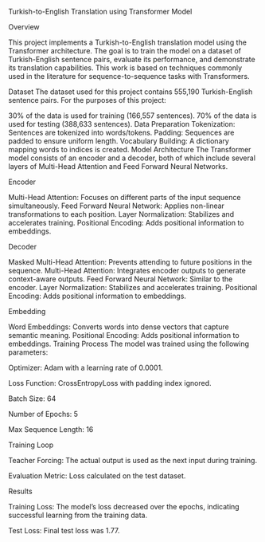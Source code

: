 Turkish-to-English Translation using Transformer Model

Overview

This project implements a Turkish-to-English translation model using the Transformer architecture. The goal is to train the model on a dataset of Turkish-English sentence pairs, evaluate its performance, and demonstrate its translation capabilities. This work is based on techniques commonly used in the literature for sequence-to-sequence tasks with Transformers.

Dataset
The dataset used for this project contains 555,190 Turkish-English sentence pairs. For the purposes of this project:

30% of the data is used for training (166,557 sentences).
70% of the data is used for testing (388,633 sentences).
Data Preparation
Tokenization: Sentences are tokenized into words/tokens.
Padding: Sequences are padded to ensure uniform length.
Vocabulary Building: A dictionary mapping words to indices is created.
Model Architecture
The Transformer model consists of an encoder and a decoder, both of which include several layers of Multi-Head Attention and Feed Forward Neural Networks.

Encoder

Multi-Head Attention: Focuses on different parts of the input sequence simultaneously.
Feed Forward Neural Network: Applies non-linear transformations to each position.
Layer Normalization: Stabilizes and accelerates training.
Positional Encoding: Adds positional information to embeddings.

Decoder

Masked Multi-Head Attention: Prevents attending to future positions in the sequence.
Multi-Head Attention: Integrates encoder outputs to generate context-aware outputs.
Feed Forward Neural Network: Similar to the encoder.
Layer Normalization: Stabilizes and accelerates training.
Positional Encoding: Adds positional information to embeddings.

Embedding

Word Embeddings: Converts words into dense vectors that capture semantic meaning.
Positional Encoding: Adds positional information to embeddings.
Training Process
The model was trained using the following parameters:


Optimizer: Adam with a learning rate of 0.0001.

Loss Function: CrossEntropyLoss with padding index ignored.

Batch Size: 64

Number of Epochs: 5

Max Sequence Length: 16

Training Loop

Teacher Forcing: The actual output is used as the next input during training.

Evaluation Metric: Loss calculated on the test dataset.

Results

Training Loss: The model’s loss decreased over the epochs, indicating successful learning from the training data.

Test Loss: Final test loss was 1.77.
